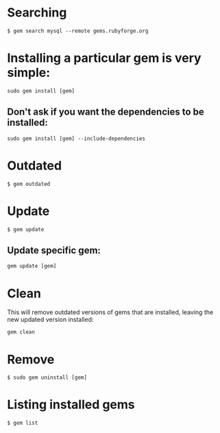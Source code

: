 # Searching
```shell
$ gem search mysql --remote gems.rubyforge.org
```

# Installing a particular gem is very simple:
```shell
sudo gem install [gem]
```

## Don't ask if you want the dependencies to be installed:
```shell
sudo gem install [gem] --include-dependencies
```

# Outdated
```shell
$ gem outdated
```

# Update
```shell
$ gem update
```

## Update specific gem:
```shell
gem update [gem]
```

# Clean
This will remove outdated versions of gems that are installed, leaving the new updated version installed:
```shell
gem clean
```

# Remove
```shell
$ sudo gem uninstall [gem]
```

# Listing installed gems
```shell
$ gem list
```
